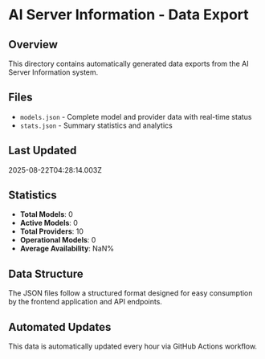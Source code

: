 # AI Server Information - Data Export

## Overview
This directory contains automatically generated data exports from the AI Server Information system.

## Files
- `models.json` - Complete model and provider data with real-time status
- `stats.json` - Summary statistics and analytics

## Last Updated
2025-08-22T04:28:14.003Z

## Statistics
- **Total Models**: 0
- **Active Models**: 0
- **Total Providers**: 10
- **Operational Models**: 0
- **Average Availability**: NaN%

## Data Structure
The JSON files follow a structured format designed for easy consumption by the frontend application and API endpoints.

## Automated Updates
This data is automatically updated every hour via GitHub Actions workflow.
